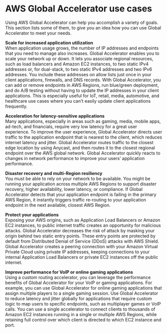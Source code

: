 # AWS Global Accelerator use cases<a name="introduction-benefits-of-migrating"></a>

Using AWS Global Accelerator can help you accomplish a variety of goals\. This section lists some of them, to give you an idea how you can use Global Accelerator to meet your needs\.

**Scale for increased application utilization**  
When application usage grows, the number of IP addresses and endpoints that you need to manage also increases\. Global Accelerator enables you to scale your network up or down\. It lets you associate regional resources, such as load balancers and Amazon EC2 instances, to two static IPv4 addresses or, for dual\-stack, to two static IPv4 addresses and two IPv6 addresses\. You include these addresses on allow lists just once in your client applications, firewalls, and DNS records\. With Global Accelerator, you can add or remove endpoints in AWS Regions, run blue/green deployment, and do A/B testing without having to update the IP addresses in your client applications\. This is especially useful for IoT, retail, media, automotive, and healthcare use cases where you can't easily update client applications frequently\.

**Acceleration for latency\-sensitive applications**  
Many applications, especially in areas such as gaming, media, mobile apps, ad\-tech, and financials, require very low latency for a great user experience\. To improve the user experience, Global Accelerator directs user traffic to the application endpoint that is nearest to the client, which reduces internet latency and jitter\. Global Accelerator routes traffic to the closest edge location by using Anycast, and then routes it to the closest regional endpoint over the AWS global network\. Global Accelerator quickly reacts to changes in network performance to improve your users’ application performance\. 

**Disaster recovery and multi\-Region resiliency**  
You must be able to rely on your network to be available\. You might be running your application across multiple AWS Regions to support disaster recovery, higher availability, lower latency, or compliance\. If Global Accelerator detects that your application endpoint is failing in the primary AWS Region, it instantly triggers traffic re\-routing to your application endpoint in the next available, closest AWS Region\.

**Protect your applications**  
Exposing your AWS origins, such as Application Load Balancers or Amazon EC2 instances, to public internet traffic creates an opportunity for malicious attacks\. Global Accelerator decreases the risk of attack by masking your origin behind two static entry points\. These entry points are protected by default from Distributed Denial of Service \(DDoS\) attacks with AWS Shield\. Global Accelerator creates a peering connection with your Amazon Virtual Private Cloud using private IP addresses, keeping connections to your internal Application Load Balancers or private EC2 instances off the public internet\.

**Improve performance for VoIP or online gaming applications**  
Using a custom routing accelerator, you can leverage the performance benefits of Global Accelerator for your VoIP or gaming applications\. For example, you can use Global Accelerator for online gaming applications that assign multiple players to a single gaming session\. Use Global Accelerator to reduce latency and jitter globally for applications that require custom logic to map users to specific endpoints, such as multiplayer games or VoIP calls\. You can use a single accelerator to connect clients to thousands of Amazon EC2 instances running in a single or multiple AWS Regions, while retaining full control over which client is directed to which EC2 instance and port\.